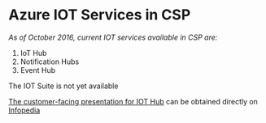 # Azure IOT Services in CSP

*As of October 2016, current IOT services available in CSP are:*

1. IoT Hub
2. Notification Hubs
3. Event Hub


The IOT Suite is not yet available

[The customer-facing presentation for IOT Hub](https://microsoft.sharepoint.com/sites/Infopedia_G01KC/KCDOCs/Azure%20IoT%20Suite%20BOM/Microsoft%20Azure%20IoT%20Hub%20L200%20Technical%20deck%20(Customer%20facing).pptx?web=1) can be obtained directly on [Infopedia](http://aka.ms/infopedia)

